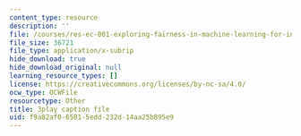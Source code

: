 ```yaml
---
content_type: resource
description: ''
file: /courses/res-ec-001-exploring-fairness-in-machine-learning-for-international-development-spring-2020/f9a82af065015edd232d14aa25b895e9_Nc2qMVsHkgc.srt
file_size: 36721
file_type: application/x-subrip
hide_download: true
hide_download_original: null
learning_resource_types: []
license: https://creativecommons.org/licenses/by-nc-sa/4.0/
ocw_type: OCWFile
resourcetype: Other
title: 3play caption file
uid: f9a82af0-6501-5edd-232d-14aa25b895e9
---
```

